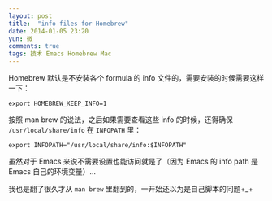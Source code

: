 ```yaml
---
layout: post
title:  "info files for Homebrew"
date: 2014-01-05 23:20
yun: 微
comments: true
tags: 技术 Emacs Homebrew Mac
---
```


Homebrew 默认是不安装各个 formula 的 info 文件的，需要安装的时候需要这样一下：

    export HOMEBREW_KEEP_INFO=1

按照 man brew 的说法，之后如果需要查看这些 info 的时候，还得确保 `/usr/local/share/info` 在 `INFOPATH` 里：

    export INFOPATH="/usr/local/share/info:$INFOPATH"

虽然对于 Emacs 来说不需要设置也能访问就是了（因为 Emacs 的 info path 是 Emacs 自己的环境变量）…

我也是翻了很久才从 `man brew` 里翻到的，一开始还以为是自己脚本的问题+_+

